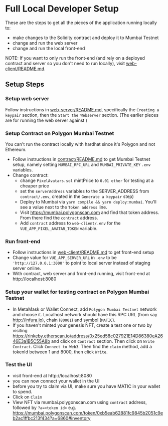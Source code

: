 # Full Local Developer Setup

These are the steps to get all the pieces of the application running locally to:

- make changes to the Solidity contract and deploy it to Mumbai Testnet
- change and run the web server
- change and run the local front-end

NOTE: If you want to only run the front-end (and rely on a deployed contract and server so you don't need to run locally), visit [web-client/README.md](./web-client/README.md).

## Setup Steps

### Setup web server

Follow instructions in [web-server/README.md](./web-server/README.md), specifically the `Creating a keypair` section, then the `Start the Webserver` section. (The earlier pieces are for running the web server against )

### Setup Contract on Polygon Mumbai Testnet

You can't run the contract locally with hardhat since it's Polygon and not Ethereum.

- Follow instructions in [contract/README.md](./contract/README.md) to get Mumbai Testnet setup, namely setting `MUMBAI_RPC_URL` and `MUMBAI_PRIVATE_KEY` `.env` variables.
- Change contract:
  - change `PixelAvatars.sol` mintPrice to `0.01 ether` for testing at a cheaper price
  - set the `serverAddress` variables to the SERVER_ADDRESS from `contract/.env`, created in the `Generate a keypair` step)
  - Deploy to Mumbai via `yarn compile && yarn deploy:mumbai`. You'll see a value next to the `Token address` line.
  - Visit https://mumbai.polygonscan.com and find that token address. From there find the `contract` address.
  - Add `contract` address to `web-client/.env` for the `VUE_APP_PIXEL_AVATAR_TOKEN` variable.

### Run front-end

- Follow instructions in [web-client/README.md](./web-client/README.md) to get front-end setup
- Change value for `VUE_APP_SERVER_URL` in `.env` to be `'http://127.0.0.1:3000'` to point to local server instead of staging server online.
- With contract, web server and front-end running, visit front-end at http://localhost:8080

### Setup your wallet for testing contract on Polygon Mumbai Testnet

- In MetaMask or Wallet Connect, add `Polygon Mumbai Testnet` network and choose it. Localhost network should have this RPC URL (from say http://infura.io), chain (`80001`) and symbol (`MATIC`).
- If you haven't minted your genesis NFT, create a test one or two by visiting https://rinkeby.etherscan.io/address/0x25ed58c027921E14D86380eA2646E3a1B5C55A8b and click on `Contract` section. Then click on `Write Contract`. Click `Connect to Web3`. Then find the `claim` method, add a tokenId between 1 and 8000, then click `Write`.

### Test the UI

- visit front-end at http://localhost:8080
- you can now connect your wallet in the UI
- before you try to claim via UI, make sure you have MATIC in your wallet to spend.
- Click on `Claim`
- View NFT via mumbai.polygonscan.com using `contract` address, followed by `?a=<token id>` e.g. https://mumbai.polygonscan.com/token/0xb5eab62881fc9845b2051c9eb2ac1ffbc213f434?a=6860#inventory
